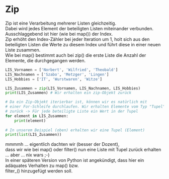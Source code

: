 # Zip

Zip ist eine Verarbeitung mehrerer Listen gleichzeitig.  
Dabei wird jedes Element der beteiligten Listen miteinander verbunden.  
Ausschlaggebend ist hier (wie bei map()) der Index.  
Zip erhöht den Index-Zähler bei jeder Iteration um 1, 
holt sich aus den beteiligten Listen die Werte zu diesem Index und 
führt diese in einer neuen Liste zusammen.  
Wie bei map() bestimmt auch bei zip() die erste Liste die Anzahl der Elemente, die durchgegangen werden.

```python
LIS_Vornamen = ['Norbert', 'Wilfried', 'Theobald']
LIS_Nachnamen = ['Szabo', 'Metzger', 'Lingen']
LIS_Hobbies = ['IT', 'Wurstwaren', 'Witze']

LIS_Zusammen = zip(LIS_Vornamen, LIS_Nachnamen, LIS_Hobbies)
print(LIS_Zusammen) # Wir erhalten ein zip-Objekt zurück

# Da ein Zip-Objekt iterierbar ist, können wir es natürlich mit
# einer For-Schleife durchlaufen. Wir erhalten Elemente vom Typ "Tupel"
# zurück -> Für jede beteiligte Liste ein Wert in der Tupel
for element in LIS_Zusammen:
    print(element)
    
# In unserem Beispiel (oben) erhalten wir eine Tupel (Element)
print(list(LIS_Zusammen))
```
mmmmh ... eigentlich dachten wir (besser der Dozent),  
dass wir wie bei map() oder filter() nun eine Liste mit Tupel zurück erhalten ... aber ... nix wars ;-)  
In einer späteren Version von Python ist angekündigt, dass hier ein adäquates Verhalten zu map() bzw.  
filter_() hinzugefügt werden soll.